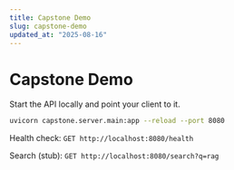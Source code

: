 ```yaml
---
title: Capstone Demo
slug: capstone-demo
updated_at: "2025-08-16"
---
```


# Capstone Demo

Start the API locally and point your client to it.

```bash
uvicorn capstone.server.main:app --reload --port 8080
```

Health check: `GET http://localhost:8080/health`

Search (stub): `GET http://localhost:8080/search?q=rag`
